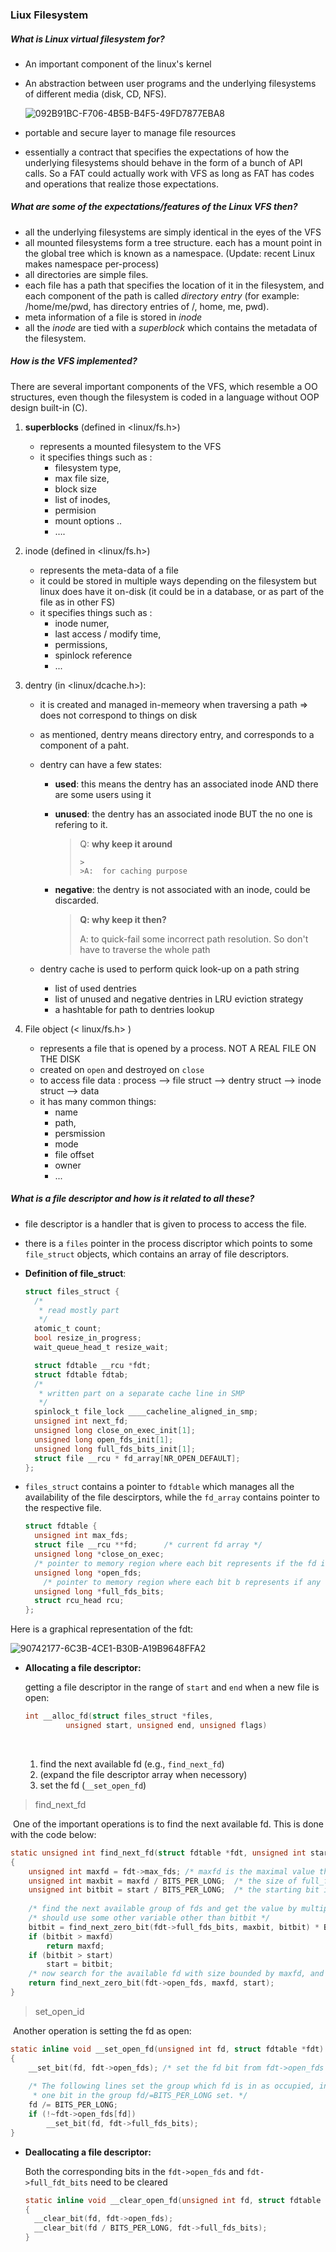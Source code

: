 ### Liux Filesystem

##### What is Linux virtual filesystem for?

- An important component of the linux's kernel

- An abstraction between user programs and the underlying filesystems of different media (disk, CD, NFS). 

  ![092B91BC-F706-4B5B-B4F5-49FD7877EBA8](assets/img/092B91BC-F706-4B5B-B4F5-49FD7877EBA8.png)

- portable and secure layer to manage file resources

- essentially a contract that specifies the expectations of how the underlying filesystems should behave in the form of a bunch of API calls. So a FAT could actually work with VFS as long as FAT has codes and operations that realize those expectations.

##### What are some of the expectations/features of the Linux VFS then?

- all the underlying filesystems are simply identical in the eyes of the VFS 
- all mounted filesystems form a tree structure. each has a mount point in the global tree which is known as a namespace. (Update: recent Linux makes namespace per-process)
- all directories are simple files. 
- each file has a path that specifies the location of it in the filesystem, and each component of the path is called *directory entry*  (for example: /home/me/pwd, has directory entries of /, home, me, pwd). 
- meta information of a file is stored in *inode* 
- all the *inode* are tied with a *superblock* which contains the metadata of the filesystem.

##### How is the VFS implemented?

There are several important components of the VFS, which resemble a OO structures, even though the filesystem is coded in a language without OOP design built-in (C). 

1. **superblocks**  (defined in \<linux/fs.h\>)

   - represents a mounted filesystem to the VFS 
   - it specifies things such as : 
     - filesystem type,
     - max file size,
     - block size 
     - list of inodes,
     - permision
     - mount options ..
     - ….

2. inode (defined in \<linux/fs.h\>)

   - represents the meta-data of a file 
   - it could be stored in multiple ways depending on the filesystem but linux does have it on-disk (it could be in a database, or as part of the file as in other FS)
   - it specifies things such as : 
     - inode numer,
     - last access / modify time, 
     - permissions,
     - spinlock reference
     - ...

3. dentry (in \<linux/dcache.h>):

   - it is created and managed in-memeory when traversing a path => does not correspond to things on disk 

   - as mentioned, dentry means directory entry, and corresponds to a component of a paht. 

   - dentry can have a few states: 

     - **used**: this means the dentry has an associated inode AND there are some users using it

     - **unused**: the dentry has an associated inode BUT the no one is refering to it. 

       > Q: **why keep it around**
       >
       > ```
       > >
       > >A:  for caching purpose 
       >
       > ```

     - **negative**: the dentry is not associated with an inode, could be discarded. 

       > **Q: why keep it then?**
       >
       > A: to quick-fail some incorrect path resolution. So don't have to traverse the whole path 

   - dentry cache is used to perform quick look-up on a path string 

     - list of used dentries 
     - list of unused and negative dentries in LRU eviction strategy 
     - a hashtable for path to dentries lookup 

4. File object (\< linux/fs.h> )

   - represents a file that is opened by a process. NOT A REAL FILE ON THE DISK
   - created on `open` and destroyed on `close` 
   - to access file data : process —> file struct —> dentry struct —> inode struct —> data 
   - it has many common things:
     - name
     - path,
     - persmission
     - mode
     - file offset
     - owner
     - ...



##### What is a file descriptor and how is it related to all these?

- file descriptor is a handler that is given to process to access the file. 
- there is a `files` pointer in the process discriptor which points to some `file_struct` objects, which contains an array of file descriptors.


- **Definition of file_struct**:

  ```c
  struct files_struct {
    /*
     * read mostly part
     */
  	atomic_t count;
  	bool resize_in_progress;
  	wait_queue_head_t resize_wait;

  	struct fdtable __rcu *fdt;
  	struct fdtable fdtab;
    /*
     * written part on a separate cache line in SMP
     */
  	spinlock_t file_lock ____cacheline_aligned_in_smp;
  	unsigned int next_fd;
  	unsigned long close_on_exec_init[1];
  	unsigned long open_fds_init[1];
  	unsigned long full_fds_bits_init[1];
  	struct file __rcu * fd_array[NR_OPEN_DEFAULT];
  };		
  ```

- `files_struct` contains a pointer to `fdtable` which manages all the availability of the file descirptors, while the `fd_array` contains pointer to the respective file.

  ```c
  struct fdtable {
  	unsigned int max_fds;
  	struct file __rcu **fd;      /* current fd array */
  	unsigned long *close_on_exec;
  	/* pointer to memory region where each bit represents if the fd is set */
  	unsigned long *open_fds; 
      /* pointer to memory region where each bit b represents if any of [b*BITS_PER_LONG, (b+1)*BITS_PER_LONG) is set */
  	unsigned long *full_fds_bits; 
  	struct rcu_head rcu;
  };
  ```

Here is a graphical representation of the fdt: 

![90742177-6C3B-4CE1-B30B-A19B9648FFA2](assets/img/90742177-6C3B-4CE1-B30B-A19B9648FFA2.png)





- **Allocating a file descriptor:** 

  getting a file descriptor in the range of `start` and `end` when a new file is open:

  ```c
  int __alloc_fd(struct files_struct *files,
  	       unsigned start, unsigned end, unsigned flags)
  ```

  ​

  1. find the next available fd (e.g., `find_next_fd`)
  2. (expand the file descriptor array when necessory)
  3. set the fd (`__set_open_fd`)

> find_next_fd

​	One of the important operations is to find the next available fd. This is done with the code below: 

```c
static unsigned int find_next_fd(struct fdtable *fdt, unsigned int start)
{
	unsigned int maxfd = fdt->max_fds; /* maxfd is the maximal value that is available for fd */
	unsigned int maxbit = maxfd / BITS_PER_LONG;  /* the size of full_fds_bits to be searched */
	unsigned int bitbit = start / BITS_PER_LONG;  /* the starting bit in full_fds_bits to be searched */
	
	/* find the next available group of fds and get the value by multiplying the size of the group */
    /* should use some other variable other than bitbit */
	bitbit = find_next_zero_bit(fdt->full_fds_bits, maxbit, bitbit) * BITS_PER_LONG;
	if (bitbit > maxfd)
		return maxfd;
	if (bitbit > start)
		start = bitbit;
    /* now search for the available fd with size bounded by maxfd, and from offset start */
	return find_next_zero_bit(fdt->open_fds, maxfd, start);
}
```



> set_open_id

​	Another operation is setting the fd as open: 

```c
static inline void __set_open_fd(unsigned int fd, struct fdtable *fdt)
{
	__set_bit(fd, fdt->open_fds); /* set the fd bit from fdt->open_fds to mark as occupied */
	
  	/* The following lines set the group which fd is in as occupied, indicating there is at least
  	 * one bit in the group fd/=BITS_PER_LONG set. */
  	fd /= BITS_PER_LONG; 
	if (!~fdt->open_fds[fd])
		__set_bit(fd, fdt->full_fds_bits);
}

```



- **Deallocating a file descriptor:**

  Both the corresponding bits in the `fdt->open_fds` and `fdt->full_fdt_bits` need to be cleared

  ```c
  static inline void __clear_open_fd(unsigned int fd, struct fdtable *fdt)
  {
  	__clear_bit(fd, fdt->open_fds);
  	__clear_bit(fd / BITS_PER_LONG, fdt->full_fds_bits);
  }
  ```

  ​

